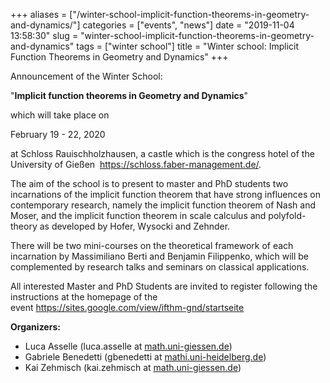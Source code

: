 +++
aliases = ["/winter-school-implicit-function-theorems-in-geometry-and-dynamics/"]
categories = ["events", "news"]
date = "2019-11-04 13:58:30"
slug = "winter-school-implicit-function-theorems-in-geometry-and-dynamics"
tags = ["winter school"]
title = "Winter school: Implicit Function Theorems in Geometry and Dynamics"
+++

Announcement of the Winter School:

"**Implicit function theorems in Geometry and Dynamics**"

which will take place on

February 19 - 22, 2020

at Schloss Rauischholzhausen, a castle which is the congress hotel of
the University of Gießen  <https://schloss.faber-management.de/>.

The aim of the school is to present to master and PhD students two
incarnations of the implicit function theorem that have strong
influences on contemporary research, namely the implicit function
theorem of Nash and Moser, and the implicit function theorem in scale
calculus and polyfold-theory as developed by Hofer, Wysocki and Zehnder.

There will be two mini-courses on the theoretical framework of each
incarnation by Massimiliano Berti and Benjamin Filippenko, which will be
complemented by research talks and seminars on classical applications.

All interested Master and PhD Students are invited to register following
the instructions at the homepage of the
event <https://sites.google.com/view/ifthm-gnd/startseite>

**Organizers:**

-   Luca Asselle (luca.asselle
    at [math.uni-giessen.de](https://math.uni-giessen.de/))
-   Gabriele Benedetti (gbenedetti
    at [mathi.uni-heidelberg.de](https://mathi.uni-heidelberg.de/))
-   Kai Zehmisch (kai.zehmisch
    at [math.uni-giessen.de](https://math.uni-giessen.de/))
